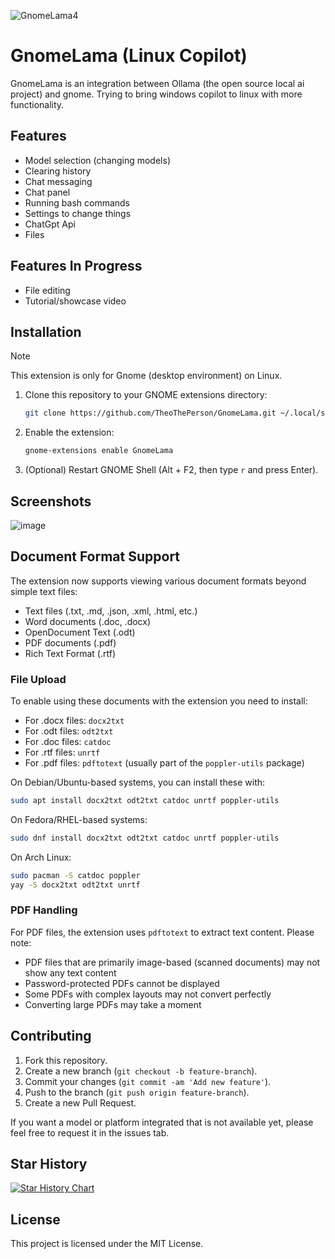 ![GnomeLama4](https://github.com/user-attachments/assets/64b8c9e7-cd14-4adf-92d4-e92d7aac13d9)

# GnomeLama (Linux Copilot)

GnomeLama is an integration between Ollama (the open source local ai project) and gnome. Trying to bring windows copilot to linux with more functionality.

## Features
- Model selection (changing models)
- Clearing history
- Chat messaging
- Chat panel
- Running bash commands
- Settings to change things
- ChatGpt Api
- Files

## Features In Progress

- File editing
- Tutorial/showcase video

## Installation

> [!NOTE]
> This extension is only for Gnome (desktop environment) on Linux.

1. Clone this repository to your GNOME extensions directory:
   ```bash
   git clone https://github.com/TheoThePerson/GnomeLama.git ~/.local/share/gnome-shell/extensions/linux-copilot@TheoThePerson
   ```
2. Enable the extension:
   ```bash
   gnome-extensions enable GnomeLama
   ```
3. (Optional) Restart GNOME Shell (Alt + F2, then type `r` and press Enter).

## Screenshots

![image](https://github.com/user-attachments/assets/311f6fe3-bd67-41a3-841b-c43ab9110d39)

## Document Format Support

The extension now supports viewing various document formats beyond simple text files:

- Text files (.txt, .md, .json, .xml, .html, etc.)
- Word documents (.doc, .docx)
- OpenDocument Text (.odt)
- PDF documents (.pdf)
- Rich Text Format (.rtf)

### File Upload

To enable using these documents with the extension you need to install:

- For .docx files: `docx2txt`
- For .odt files: `odt2txt`
- For .doc files: `catdoc`
- For .rtf files: `unrtf`
- For .pdf files: `pdftotext` (usually part of the `poppler-utils` package)

On Debian/Ubuntu-based systems, you can install these with:

```bash
sudo apt install docx2txt odt2txt catdoc unrtf poppler-utils
```

On Fedora/RHEL-based systems:

```bash
sudo dnf install docx2txt odt2txt catdoc unrtf poppler-utils
```

On Arch Linux:

```bash
sudo pacman -S catdoc poppler
yay -S docx2txt odt2txt unrtf
```

### PDF Handling

For PDF files, the extension uses `pdftotext` to extract text content. Please note:

- PDF files that are primarily image-based (scanned documents) may not show any text content
- Password-protected PDFs cannot be displayed
- Some PDFs with complex layouts may not convert perfectly
- Converting large PDFs may take a moment

## Contributing

1. Fork this repository.
2. Create a new branch (`git checkout -b feature-branch`).
3. Commit your changes (`git commit -am 'Add new feature'`).
4. Push to the branch (`git push origin feature-branch`).
5. Create a new Pull Request.

If you want a model or platform integrated that is not available yet, please feel free to request it in the issues tab.

## Star History

[![Star History Chart](https://api.star-history.com/svg?repos=TheoThePerson/GnomeLama&type=Date)](https://star-history.com/#TheoThePerson/GnomeLama&Date)


## License

This project is licensed under the MIT License.
